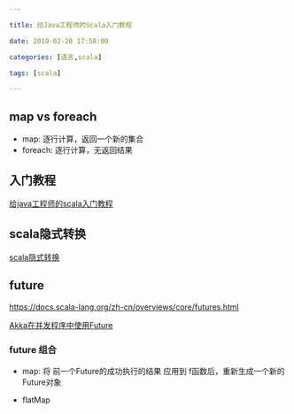 ```yaml
---

title: 给Java工程师的Scala入门教程

date: 2019-02-28 17:58:00

categories: [语言,scala]

tags: [scala]

---
```






<!--more-->


## map vs foreach

- map: 逐行计算，返回一个新的集合
- foreach: 逐行计算，无返回结果











## 入门教程
[给java工程师的scala入门教程](https://docs.scala-lang.org/zh-cn/tutorials/scala-for-java-programmers.html)

## scala隐式转换

[scala隐式转换](https://fangjian0423.github.io/2015/12/20/scala-implicit/)

## future 

https://docs.scala-lang.org/zh-cn/overviews/core/futures.html

[Akka在并发程序中使用Future](https://www.jianshu.com/p/f858d31877c3)

### future 组合

- map: 将 前一个Future的成功执行的结果 应用到 f函数后，重新生成一个新的Future对象

- flatMap
